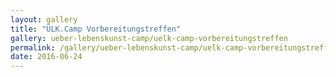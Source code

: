 ```yaml
---
layout: gallery
title: "ÜLK.Camp Vorbereitungstreffen"
gallery: ueber-lebenskunst-camp/uelk-camp-vorbereitungstreffen
permalink: /gallery/ueber-lebenskunst-camp/uelk-camp-vorbereitungstreffen/
date: 2016-06-24
---
```

